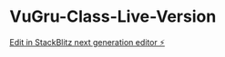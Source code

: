 # VuGru-Class-Live-Version

[Edit in StackBlitz next generation editor ⚡️](https://stackblitz.com/~/github.com/mraff116/VuGru-Class-Live-Version)